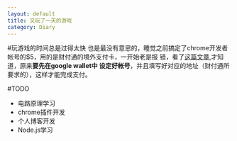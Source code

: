 ```yaml
---
layout: default
title: 又玩了一天的游戏
category: Diary
---
```

#玩游戏的时间总是过得太快
也是最没有意思的，睡觉之前搞定了chrome开发者帐号的$5，用的是财付通的境外支付卡，一开始老是报
错，看了[这篇文章](http://zww.me/archives/25719),才知道，原来**要先在google wallet中
设定好帐号**，并且填写好对应的地址（财付通所要求的），这样才能完成支付。
 
#TODO
+ 电路原理学习
+ chrome插件开发
+ 个人博客开发
+ Node.js学习